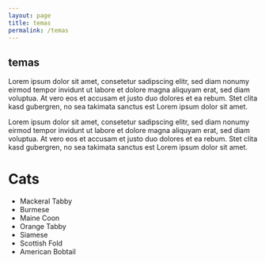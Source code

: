 ```yaml
---
layout: page
title: temas
permalink: /temas
---
```

<article class="pa3 pa5-ns mw7 center">
  <div>
    <h1 class="dark-gray f5 f4-l mt0">temas</h1>
    <p class="f6 f5-l lh-copy">
      Lorem ipsum dolor sit amet, consetetur sadipscing elitr, sed diam nonumy eirmod
      tempor invidunt ut labore et dolore magna aliquyam erat, sed diam voluptua. At
      vero eos et accusam et justo duo dolores et ea rebum. Stet clita kasd gubergren,
      no sea takimata sanctus est Lorem ipsum dolor sit amet.
    </p>
    <p class="f6 f5-l lh-copy">
      Lorem ipsum dolor sit amet, consetetur sadipscing elitr, sed diam nonumy eirmod
      tempor invidunt ut labore et dolore magna aliquyam erat, sed diam voluptua. At
      vero eos et accusam et justo duo dolores et ea rebum. Stet clita kasd gubergren,
      no sea takimata sanctus est Lorem ipsum dolor sit amet.
    </p>
  </div>
</article>

<h1 class="f4 bold center mw5">Cats</h1>
<ul class="list pl0 ml0 center mw5 ba b--light-silver br3">
  <li class="ph3 pv2 bb b--light-silver">Mackeral Tabby</li>
  <li class="ph3 pv2 bb b--light-silver">Burmese</li>
  <li class="ph3 pv2 bb b--light-silver">Maine Coon</li>
  <li class="ph3 pv2 bb b--light-silver">Orange Tabby</li>
  <li class="ph3 pv2 bb b--light-silver">Siamese</li>
  <li class="ph3 pv2 bb b--light-silver">Scottish Fold</li>
  <li class="ph3 pv2">American Bobtail</li>
</ul>


